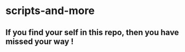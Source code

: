 scripts-and-more
================
## If you find your self in this repo, then you have missed your way !
